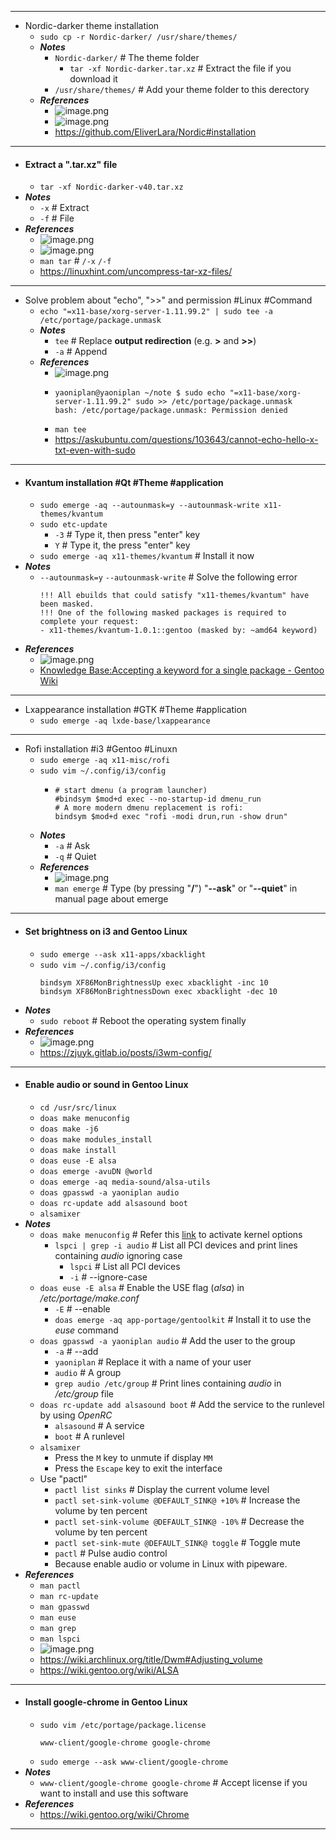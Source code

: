 - ---
- Nordic-darker theme installation
	- `sudo cp -r Nordic-darker/ /usr/share/themes/`
	- ***Notes***
		- `Nordic-darker/` # The theme folder
			- `tar -xf Nordic-darker.tar.xz` # Extract the file if you download it
		- `/usr/share/themes/` # Add your theme folder to this derectory
	- ***References***
		- ![image.png](../assets/image_1669564625171_0.png)
		- ![image.png](../assets/image_1669564715389_0.png)
		- https://github.com/EliverLara/Nordic#installation
- ---
- #### Extract a ".tar.xz" file
    - `tar -xf Nordic-darker-v40.tar.xz`
- ***Notes***
    - `-x` # Extract
    - `-f` # File
- ***References***
    - ![image.png](../assets/image_1669561144343_0.png)
    - ![image.png](../assets/image_1669561567111_0.png)
    - `man tar` # `/-x` `/-f`
    - https://linuxhint.com/uncompress-tar-xz-files/
- ---
- Solve problem about "echo", ">>" and permission #Linux #Command
	- `echo "=x11-base/xorg-server-1.11.99.2" | sudo tee -a /etc/portage/package.unmask`
	- ***Notes***
		- `tee` # Replace **output redirection** (e.g. **>** and **>>**)
		- `-a` # Append
	- ***References***
		- ![image.png](../assets/image_1669557601380_0.png)
		- ```
		  yaoniplan@yaoniplan ~/note $ sudo echo "=x11-base/xorg-server-1.11.99.2" sudo >> /etc/portage/package.unmask
		  bash: /etc/portage/package.unmask: Permission denied
		  ```
		- `man tee`
		- https://askubuntu.com/questions/103643/cannot-echo-hello-x-txt-even-with-sudo
- ---
- #### Kvantum installation #Qt #Theme #application
	- `sudo emerge -aq --autounmask=y --autounmask-write x11-themes/kvantum`
	- `sudo etc-update`
		- `-3` # Type it, then press "enter" key
		- `Y` # Type it, the press "enter" key
	- `sudo emerge -aq x11-themes/kvantum` # Install it now
- ***Notes***
	- `--autounmask=y` `--autounmask-write` # Solve the following error
	  ```
	  !!! All ebuilds that could satisfy "x11-themes/kvantum" have been masked.
	  !!! One of the following masked packages is required to complete your request:
	  - x11-themes/kvantum-1.0.1::gentoo (masked by: ~amd64 keyword)
	  ```
- ***References***
	- ![image.png](../assets/image_1670048257700_0.png)
	- [Knowledge Base:Accepting a keyword for a single package - Gentoo Wiki](https://wiki.gentoo.org/wiki/Knowledge_Base:Accepting_a_keyword_for_a_single_package)
- ---
- Lxappearance installation #GTK #Theme #application
	- `sudo emerge -aq lxde-base/lxappearance`
- ---
- Rofi installation #i3 #Gentoo #Linuxn
	- `sudo emerge -aq x11-misc/rofi`
	- `sudo vim ~/.config/i3/config`
		- ```
		  # start dmenu (a program launcher)
		  #bindsym $mod+d exec --no-startup-id dmenu_run
		  # A more modern dmenu replacement is rofi:
		  bindsym $mod+d exec "rofi -modi drun,run -show drun"
		  ```
	- ***Notes***
		- `-a` # Ask
		- `-q` # Quiet
	- ***References***
		- ![image.png](../assets/image_1669537514100_0.png)
		- `man emerge` # Type (by pressing "**/**") "**--ask**" or "**--quiet**" in manual page about emerge
- ---
- #### Set brightness on i3 and Gentoo Linux
    - `sudo emerge --ask x11-apps/xbacklight`
    - `sudo vim ~/.config/i3/config`
      ```
      bindsym XF86MonBrightnessUp exec xbacklight -inc 10
      bindsym XF86MonBrightnessDown exec xbacklight -dec 10
      ```
- ***Notes***
    - `sudo reboot` # Reboot the operating system finally
- ***References***
    - ![image.png](../assets/image_1669535179450_0.png)
    - https://zjuyk.gitlab.io/posts/i3wm-config/
- ---
- #### Enable audio or sound in Gentoo Linux
	- `cd /usr/src/linux`
	- `doas make menuconfig`
	- `doas make -j6`
	- `doas make modules_install`
	- `doas make install`
	- `doas euse -E alsa`
	- `doas emerge -avuDN @world`
	- `doas emerge -aq media-sound/alsa-utils`
	- `doas gpasswd -a yaoniplan audio`
	- `doas rc-update add alsasound boot`
	- `alsamixer`
- ***Notes***
	- `doas make menuconfig` # Refer this [link](https://wiki.gentoo.org/wiki/ALSA#Hardware_detection) to activate kernel options
		- `lspci | grep -i audio` # List all PCI devices and print lines containing *audio* ignoring case
			- `lspci` # List all PCI devices
			- `-i` # --ignore-case
	- `doas euse -E alsa` # Enable the USE flag (*alsa*) in */etc/portage/make.conf*
		- `-E` # --enable
		- `doas emerge -aq app-portage/gentoolkit` # Install it to use the *euse* command
	- `doas gpasswd -a yaoniplan audio` # Add the user to the group
		- `-a` # --add
		- `yaoniplan` # Replace it with a name of your user
		- `audio` # A group
		- `grep audio /etc/group` # Print lines containing *audio* in */etc/group* file
	- `doas rc-update add alsasound boot` # Add the service to the runlevel by using *OpenRC*
		- `alsasound` # A service
		- `boot` # A runlevel
	- `alsamixer`
		- Press the `M` key to unmute if display `MM`
		- Press the `Escape` key to exit the interface
    - Use "pactl"
        - `pactl list sinks` # Display the current volume level
        - `pactl set-sink-volume @DEFAULT_SINK@ +10%` # Increase the volume by ten percent
        - `pactl set-sink-volume @DEFAULT_SINK@ -10%` # Decrease the volume by ten percent
        - `pactl set-sink-mute @DEFAULT_SINK@ toggle` # Toggle mute
        - `pactl` # Pulse audio control
        - Because enable audio or volume in Linux with pipeware.
- ***References***
    - `man pactl`
	- `man rc-update`
	- `man gpasswd`
	- `man euse`
	- `man grep`
	- `man lspci`
    - ![image.png](../assets/image_1661396054219_0.png) 
    - https://wiki.archlinux.org/title/Dwm#Adjusting_volume
	- https://wiki.gentoo.org/wiki/ALSA
- ---
- #### Install google-chrome in Gentoo Linux
    - `sudo vim /etc/portage/package.license`
      ```
      www-client/google-chrome google-chrome
      ```
    - `sudo emerge --ask www-client/google-chrome`
- ***Notes***
    - `www-client/google-chrome google-chrome` # Accept license if you want to install and use this software
- ***References***
    - https://wiki.gentoo.org/wiki/Chrome
- ---
